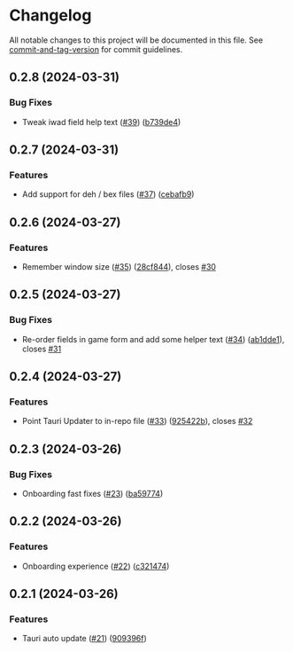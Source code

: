 # Changelog

All notable changes to this project will be documented in this file. See [commit-and-tag-version](https://github.com/absolute-version/commit-and-tag-version) for commit guidelines.

## 0.2.8 (2024-03-31)


### Bug Fixes

* Tweak iwad field help text ([#39](https://github.com/mikew/wadpunk/issues/39)) ([b739de4](https://github.com/mikew/wadpunk/commit/b739de4acaf94ccad86d21219e63e178649e3376))

## 0.2.7 (2024-03-31)


### Features

* Add support for deh / bex files ([#37](https://github.com/mikew/wadpunk/issues/37)) ([cebafb9](https://github.com/mikew/wadpunk/commit/cebafb985f4fb1f7a04a69929dcfd95aacb87f4e))

## 0.2.6 (2024-03-27)


### Features

* Remember window size ([#35](https://github.com/mikew/wadpunk/issues/35)) ([28cf844](https://github.com/mikew/wadpunk/commit/28cf844c2bc0f5c0b4962efcadeb4e27e4bdd5e9)), closes [#30](https://github.com/mikew/wadpunk/issues/30)

## 0.2.5 (2024-03-27)


### Bug Fixes

* Re-order fields in game form and add some helper text ([#34](https://github.com/mikew/wadpunk/issues/34)) ([ab1dde1](https://github.com/mikew/wadpunk/commit/ab1dde154f5a017fe5d957e610a5b8fc07ba30ed)), closes [#31](https://github.com/mikew/wadpunk/issues/31)

## 0.2.4 (2024-03-27)


### Features

* Point Tauri Updater to in-repo file ([#33](https://github.com/mikew/wadpunk/issues/33)) ([925422b](https://github.com/mikew/wadpunk/commit/925422b3433df9cc1acf3ca7991278796c3e7418)), closes [#32](https://github.com/mikew/wadpunk/issues/32)

## 0.2.3 (2024-03-26)


### Bug Fixes

* Onboarding fast fixes ([#23](https://github.com/mikew/wadpunk/issues/23)) ([ba59774](https://github.com/mikew/wadpunk/commit/ba597749b28af79abec4f135a17d985c0046d54f))

## 0.2.2 (2024-03-26)


### Features

* Onboarding experience ([#22](https://github.com/mikew/wadpunk/issues/22)) ([c321474](https://github.com/mikew/wadpunk/commit/c32147497af46ff323f45d44f6e27b6998b517a9))

## 0.2.1 (2024-03-26)


### Features

* Tauri auto update ([#21](https://github.com/mikew/wadpunk/issues/21)) ([909396f](https://github.com/mikew/wadpunk/commit/909396f3828854d1a9c34f4f34e5323efab64344))
